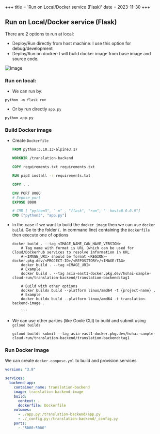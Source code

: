+++
title = 'Run on Local/Docker service (Flask)'
date = 2023-11-30
+++

## Run on Local/Docker service (Flask)

There are 2 options to run at local:

- Deploy/Run directly from host machine: I use this option for debug/development
- Deploy/Run on docker: I will build docker image from base image and source code.

![Image](./imgs/CloudRunDeployment.PNG)

### Run on local:

- We can run by:

```shell
python -m flask run
```

- Or by run directly `app.py`

```shell
python app.py
```

### Build Docker image

- Create `Dockerfile`

  ```dockerfile
  FROM python:3.10.13-alpine3.17

  WORKDIR /translation-backend

  COPY requirements.txt requirements.txt

  RUN pip3 install -r requirements.txt

  COPY . .

  ENV PORT 8080
  # Expose port
  EXPOSE 8080

  # CMD [ "python3", "-m" , "flask", "run", "--host=0.0.0.0"]
  CMD ["python3", "app.py"]
  ```

- In the case if we want to build the `docker image` then we can use `docker build`.
  Go to the folder (`.` in command line) containing the `Dockerfile` then execute one of options

  ````shell # Free tag
  docker build . --tag <IMAGE_NAME_CAN_HAVE_VERSION>
      # Tag name with format is URL (which can be used for Cloud/Dockerhub services to resolve information in URL
      # <IMAGE_URI> should be format <REGION>-docker.pkg.dev/<PROJECT-ID>/<REPOSITORY>/<IMAGE:TAG>
      docker build . --tag <IMAGE_URI>
      # Example
      docker build . --tag asia-east1-docker.pkg.dev/hohai-sample-cloud-run/translation-backend/translation-backend:tag1

      # Build with other options
      docker buildx build --platform linux/amd64 -t {project-name} .
      # Example
      docker buildx build --platform linux/amd64 -t translation-backend-image .

      ```
  ````

- We can use other parties (like Goole CLI) to build and submit using `gcloud builds`
  ```shell
  gcloud builds submit --tag asia-east1-docker.pkg.dev/hohai-sample-cloud-run/translation-backend/translation-backend:tag1
  ```

### Run Docker image

We can create `docker-compose.yml` to build and provision services

```yml
version: "3.8"

services:
  backend-app:
    container_name: translation-backend
    image: translation-backend-image
    build:
      context: .
      dockerfile: Dockerfile
    volumes:
      - ./app.py:/translation-backend/app.py
      - ./_config.py:/translation-backend/_config.py
    ports:
      - "5000:5000"
```
